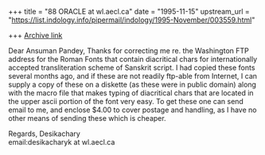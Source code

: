 +++
title = "88 ORACLE at wl.aecl.ca"
date = "1995-11-15"
upstream_url = "https://list.indology.info/pipermail/indology/1995-November/003559.html"

+++
[Archive link](https://list.indology.info/pipermail/indology/1995-November/003559.html)

Dear Ansuman Pandey,
	Thanks for correcting me re. the Washington FTP address for the Roman
Fonts that contain diacritical chars for internationally accepted
transliteration scheme of Sanskrit script. I had copied these fonts several 
months ago, and if these are not readily ftp-able from Internet, I can supply 
a copy of these on a diskette (as these were in public domain) along with 
the macro file that makes typing of diacritical chars that are located in the 
upper ascii portion of the font very easy. To get these one can send email to 
me, and enclose $4.00 to cover postage and handling, as I have no other means 
of sending these which is cheaper.

Regards,
Desikachary  
email:desikacharyk at wl.aecl.ca  





